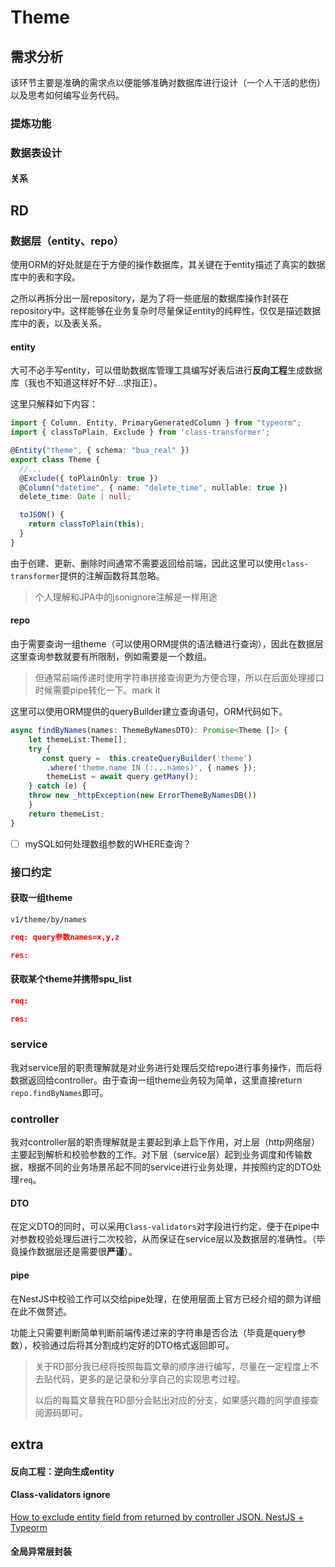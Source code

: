 # Theme

## 需求分析

该环节主要是准确的需求点以便能够准确对数据库进行设计（一个人干活的悲伤）以及思考如何编写业务代码。

### 提炼功能

### 数据表设计

#### 关系

## RD

### 数据层（entity、repo）

使用ORM的好处就是在于方便的操作数据库，其关键在于entity描述了真实的数据库中的表和字段。

之所以再拆分出一层repository，是为了将一些底层的数据库操作封装在repository中。这样能够在业务复杂时尽量保证entity的纯粹性，仅仅是描述数据库中的表，以及表关系。

#### entity

大可不必手写entity，可以借助数据库管理工具编写好表后进行**反向工程**生成数据库（我也不知道这样好不好...求指正）。

这里只解释如下内容：

```typescript
import { Column, Entity, PrimaryGeneratedColumn } from "typeorm";
import { classToPlain, Exclude } from 'class-transformer';

@Entity("theme", { schema: "bua_real" })
export class Theme {
  //...
  @Exclude({ toPlainOnly: true })
  @Column("datetime", { name: "delete_time", nullable: true })
  delete_time: Date | null;

  toJSON() {
    return classToPlain(this);
  }
}

```

由于创建、更新、删除时间通常不需要返回给前端，因此这里可以使用`class-transformer`提供的注解函数将其忽略。

> 个人理解和JPA中的jsonignore注解是一样用途

#### repo

由于需要查询一组theme（可以使用ORM提供的语法糖进行查询），因此在数据层这里查询参数就要有所限制，例如需要是一个数组。

> 但通常前端传递时使用字符串拼接查询更为方便合理，所以在后面处理接口时候需要pipe转化一下。mark it

这里可以使用ORM提供的queryBuilder建立查询语句，ORM代码如下。

```typescript
async findByNames(names: ThemeByNamesDTO): Promise<Theme []> {
    let themeList:Theme[];
    try {
       const query =  this.createQueryBuilder('theme')
        .where('theme.name IN (:...names)', { names });
        themeList = await query.getMany();
    } catch (e) {
    throw new _httpException(new ErrorThemeByNamesDB())
    }
    return themeList;
}
```

- [ ] mySQL如何处理数组参数的WHERE查询？

### 接口约定

#### 获取一组theme

`v1/theme/by/names`

```json
req: query参数names=x,y,z

res:

```

#### 获取某个theme并携带spu_list

```json
req:

res:

```

### service

我对service层的职责理解就是对业务进行处理后交给repo进行事务操作，而后将数据返回给controller。由于查询一组theme业务较为简单，这里直接return `repo.findByNames`即可。

### controller

我对controller层的职责理解就是主要起到承上启下作用，对上层（http网络层）主要起到解析和校验参数的工作。对下层（service层）起到业务调度和传输数据，根据不同的业务场景吊起不同的service进行业务处理，并按照约定的DTO处理`req`。

#### DTO

在定义DTO的同时，可以采用`Class-validators`对字段进行约定，便于在pipe中对参数校验处理后进行二次校验，从而保证在service层以及数据层的准确性。（毕竟操作数据层还是需要很**严谨**）。

#### pipe

在NestJS中校验工作可以交给pipe处理，在使用层面上官方已经介绍的颇为详细在此不做赘述。

功能上只需要判断简单判断前端传递过来的字符串是否合法（毕竟是query参数），校验通过后将其分割成约定好的DTO格式返回即可。

> 关于RD部分我已经将按照每篇文章的顺序进行编写，尽量在一定程度上不去贴代码，更多的是记录和分享自己的实现思考过程。
>
> 以后的每篇文章我在RD部分会贴出对应的分支，如果感兴趣的同学直接查阅源码即可。

## extra

#### 反向工程：逆向生成entity

#### Class-validators ignore

[How to exclude entity field from returned by controller JSON. NestJS + Typeorm](https://stackoverflow.com/questions/50360101/how-to-exclude-entity-field-from-returned-by-controller-json-nestjs-typeorm)


#### 全局异常层封装
